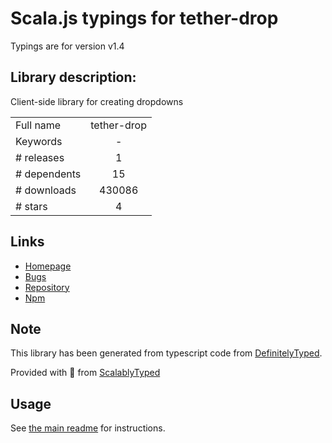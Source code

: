
# Scala.js typings for tether-drop

Typings are for version v1.4

## Library description:
Client-side library for creating dropdowns

|                    |                 |
| ------------------ | :-------------: |
| Full name          | tether-drop |
| Keywords           | - |
| # releases         | 1 |
| # dependents       | 15 |
| # downloads        | 430086 |
| # stars            | 4 |

## Links
- [Homepage](https://github.com/HubSpot/drop)
- [Bugs](https://github.com/HubSpot/drop/issues)
- [Repository](https://github.com/HubSpot/drop)
- [Npm](https://www.npmjs.com/package/tether-drop)
    


## Note
This library has been generated from typescript code from [DefinitelyTyped](https://definitelytyped.org).

Provided with :purple_heart: from [ScalablyTyped](https://github.com/oyvindberg/ScalablyTyped)

## Usage
See [the main readme](../../readme.md) for instructions.


